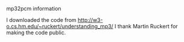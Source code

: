 mp32pcm information

I downloaded the code from http://w3-o.cs.hm.edu/~ruckert/understanding_mp3/ 
I thank Martin Ruckert for making the code public.
